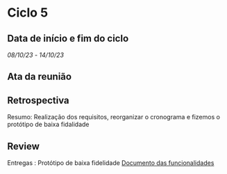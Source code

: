# Ciclo 5

## Data de início e fim do ciclo

*08/10/23* - *14/10/23*

## Ata da reunião

## Retrospectiva

Resumo: Realização dos requisitos, reorganizar o cronograma e fizemos o protótipo de baixa fidalidade

## Review

Entregas : Protótipo de baixa fidelidade
[Documento das funcionalidades](../documentos/prototipodebaixa.pdf)

